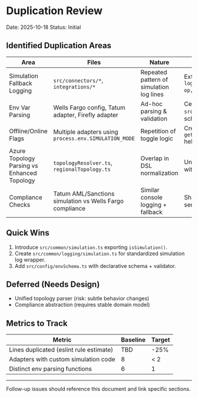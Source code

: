 # Duplication Review

Date: 2025-10-18
Status: Initial

## Identified Duplication Areas

| Area | Files | Nature | Recommendation |
|------|-------|--------|----------------|
| Simulation Fallback Logging | `src/connectors/*`, `integrations/*` | Repeated pattern of simulation log lines | Extract `logSimulation(context, op, reason)` util |
| Env Var Parsing | Wells Fargo config, Tatum adapter, Firefly adapter | Ad-hoc parsing & validation | Centralize in `src/config/env.ts` with schema map |
| Offline/Online Flags | Multiple adapters using `process.env.SIMULATION_MODE` | Repetition of toggle logic | Create `getSimulationMode()` helper |
| Azure Topology Parsing vs Enhanced Topology | `topologyResolver.ts`, `regionalTopology.ts` | Overlap in DSL normalization | Unify into single parser with strategy pattern |
| Compliance Checks | Tatum AML/Sanctions simulation vs Wells Fargo compliance | Similar console logging + fallback | Shared compliance service interface |

## Quick Wins
1. Introduce `src/common/simulation.ts` exporting `isSimulation()`.
2. Create `src/common/logging/simulation.ts` for standardized simulation log wrapper.
3. Add `src/config/envSchema.ts` with declarative schema + validator.

## Deferred (Needs Design)
* Unified topology parser (risk: subtle behavior changes)
* Compliance abstraction (requires stable domain model)

## Metrics to Track
| Metric | Baseline | Target |
|--------|----------|--------|
| Lines duplicated (eslint rule estimate) | TBD | -25% |
| Adapters with custom simulation code | 8 | < 2 |
| Distinct env parsing functions | 6 | 1 |

---
Follow-up issues should reference this document and link specific sections.